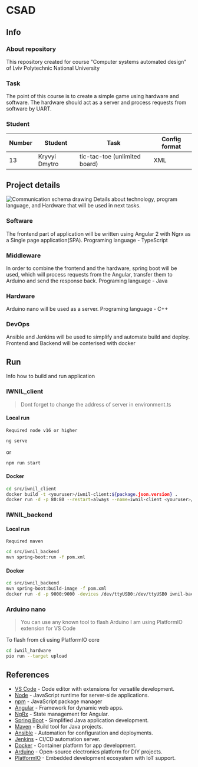 # CSAD

## Info
### About repository
This repository created for course "Computer systems automated design" of Lviv Polytechnic National University

### Task
The point of this course is to create a simple game using hardware and software. The hardware should act as a server and process requests from software by UART.

### Student
| Number | Student | Task | Config format|
| ------ | ------- | ---- | ------------ |
| 13 | Kryvyi Dmytro | tic-tac-toe (unlimited board) | XML |

## Project details
![Communication schema drawing](https://github.com/dimoybiyca/csdt2024ki49kryvyidmytro13/blob/feature/develop/task2/media/Communication_Schema.jpg?raw=true)
Details about technology, program language, and Hardware that will be
used in next tasks.
### Software
The frontend part of application will be written using Angular 2 with Ngrx as a Single page application(SPA). Programing language - TypeScript

### Middleware
In order to combine the frontend and the hardware, spring boot will be used, which will process requests from the Angular, transfer them to Arduino and send the response back. Programing language - Java

### Hardware
Arduino nano will be used as a server. Programing language - C++

### DevOps
Ansible and Jenkins will be used to simplify and automate build and deploy. Frontend and Backend will be conterised with docker

## Run
Info how to build and run application
### IWNIL_client
> Dont forget to change the address of server in environment.ts
#### Local run
`Required node v16 or higher`
 ```sh 
 ng serve
 ```
 or
 ```sh 
 npm run start
 ```
#### Docker
 ```sh 
 cd src/iwnil_client
 docker build -t <youruser>/iwnil-client:${package.json.version} .
 docker run -d -p 80:80 --restart=always --name=iwnil-client <youruser>/iwnil-client:${package.json.version}
 ```
 
### IWNIL_backend
#### Local run
`Required maven`
 ```sh
 cd src/iwnil_backend
 mvn spring-boot:run -f pom.xml
 ```
#### Docker
 ```sh 
 cd src/iwnil_backend
 mvn spring-boot:build-image -f pom.xml
 docker run -d -p 9000:9000 -devices /dev/ttyUSB0:/dev/ttyUSB0 iwnil-backend:<version>
 ```
### Arduino nano
 > You can use any known tool to flash Arduino
 > I am using PlatformIO extension for VS Code
 
 To flash from cli using PlatformIO core
 ```sh 
 cd iwnil_hardware
 pio run --target upload
 ```
 
## References
- [VS Code] - Code editor with extensions for versatile development.
- [Node] - JavaScript runtime for server-side applications.
- [npm] - JavaScript package manager
- [Angular] - Framework for dynamic web apps.
- [NgRx] - State management for Angular.
- [Spring Boot] - Simplified Java application development.
- [Maven] - Build tool for Java projects.
- [Ansible] - Automation for configuration and deployments.
- [Jenkins] - CI/CD automation server.
- [Docker] - Container platform for app development.
- [Arduino] - Open-source electronics platform for DIY projects.
- [PlatformIO] - Embedded development ecosystem with IoT support.

[VS Code]: <https://code.visualstudio.com/>
[Angular]: <https://angular.io/>
[NgRx]: <https://ngrx.io/>
[Node]: <https://nodejs.org/en>
[npm]: <https://docs.npmjs.com/downloading-and-installing-node-js-and-npm>
[Spring Boot]: <https://spring.io/projects/spring-boot>
[Maven]: <https://maven.apache.org/>
[Ansible]: <https://docs.ansible.com/>
[Jenkins]: <https://www.jenkins.io/>
[Docker]: <https://www.docker.com/>
[Arduino]: <https://www.arduino.cc/>
[PlatformIO]: <https://platformio.org/install/cli>
